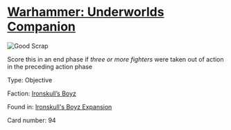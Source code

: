 # [Warhammer: Underworlds Companion](https://guidokessels.github.io/wh-underworlds)

  

![Good Scrap](https://warhammerunderworlds.com/wp-content/uploads/sites/6/2017/12/094_ENG-Good-Scrap.png)

Score this in an end phase if <i>three or more fighters</i> were taken out of action in the preceding action phase

Type: Objective

Faction: [Ironskull’s Boyz](https://guidokessels.github.io/wh-underworlds/factions/ironskulls-boyz)

Found in: [Ironskull's Boyz Expansion](https://guidokessels.github.io/wh-underworlds/locations/ironskulls-boyz-expansion)

Card number: 94
